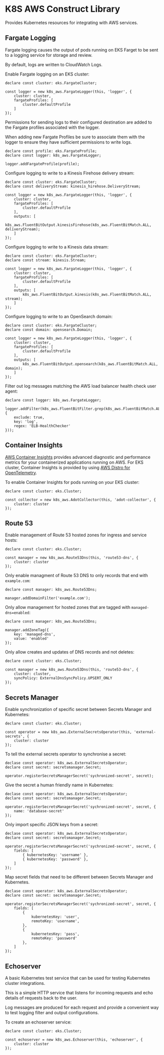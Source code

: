 # K8S AWS Construct Library

Provides Kubernetes resources for integrating with AWS services.

## Fargate Logging

Fargate logging causes the output of pods running on EKS Farget to be sent to a logging service for storage and review.

By default, logs are written to CloudWatch Logs.

Enable Fargate logging on an EKS cluster:

```
declare const cluster: eks.FargateCluster;

const logger = new k8s_aws.FargateLogger(this, 'logger', {
    cluster: cluster,
    fargateProfiles: [
        cluster.defaultProfile
    ]
});
```

Permissions for sending logs to their configured destination are added to the Fargate profiles associated with the logger.

When adding new Fargate Profiles be sure to associate them with the logger to ensure they have sufficient permissions to write logs.

```
declare const profile: eks.FargateProfile;
declare const logger: k8s_aws.FargateLogger;

logger.addFargateProfile(profile);
```

Configure logging to write to a Kinesis Firehose delivery stream:

```
declare const cluster: eks.FargateCluster;
declare const deliveryStream: kinesis_hirehose.DeliveryStream;

const logger = new k8s_aws.FargateLogger(this, 'logger', {
    cluster: cluster,
    fargateProfiles: [
        cluster.defaultProfile
    ],
    outputs: [
        k8s_aws.FluentBitOutput.kinesisFirehose(k8s_aws.FluentBitMatch.ALL, deliveryStream);
    ]
});
```

Configure logging to write to a Kinesis data stream:

```
declare const cluster: eks.FargateCluster;
declare const stream: kinesis.Stream;

const logger = new k8s_aws.FargateLogger(this, 'logger', {
    cluster: cluster,
    fargateProfiles: [
        cluster.defaultProfile
    ],
    outputs: [
        k8s_aws.FluentBitOutput.kinesis(k8s_aws.FluentBitMatch.ALL, stream);
    ]
});
```

Configure logging to write to an OpenSearch domain:

```
declare const cluster: eks.FargateCluster;
declare const domain: opensearch.Domain;

const logger = new k8s_aws.FargateLogger(this, 'logger', {
    cluster: cluster,
    fargateProfiles: [
        cluster.defaultProfile
    ],
    outputs: [
        k8s_aws.FluentBitOutput.opensearch(k8s_aws.FluentBitMatch.ALL, domain);
    ]
});
```

Filter out log messages matching the AWS load balancer health check user agent:

```
declare const logger: k8s_aws.FargateLogger;

logger.addFilter(k8s_aws.FluentBitFilter.grep(k8s_aws.FluentBitMatch.ALL, {
    exclude: true,
    key: 'log',
    regex: 'ELB-HealthChecker'
}));
```

## Container Insights

[AWS Container Insights](https://docs.aws.amazon.com/AmazonCloudWatch/latest/monitoring/ContainerInsights.html) provides advanced diagnostic and performance metrics for your containerized applications running on AWS. For EKS cluster, Container Insights is provided by using [AWS Distro for OpenTelemetry](https://aws.amazon.com/blogs/containers/introducing-amazon-cloudwatch-container-insights-for-amazon-eks-fargate-using-aws-distro-for-opentelemetry/).

To enable Container Insights for pods running on your EKS cluster:

```
declare const cluster: eks.Cluster;

const collector = new k8s_aws.AdotCollector(this, 'adot-collector', {
    cluster: cluster
});
```

## Route 53

Enable management of Route 53 hosted zones for ingress and service hosts:

```
declare const cluster: eks.Cluster;

const manager = new k8s_aws.Route53Dns(this, 'route53-dns', {
    cluster: cluster
});
```

Only enable managment of Route 53 DNS to only records that end with `example.com`:

```
declare const manager: k8s_aws.Route53Dns;

manager.addDomainFilter('example.com');
```

Only allow management for hosted zones that are tagged with `managed-dns=enabled`:

```
declare const manager: k8s_aws.Route53Dns;

manager.addZoneTag({
    key: 'managed-dns',
    value: 'enabled'
});
```

Only allow creates and updates of DNS records and not deletes:

```
declare const cluster: eks.Cluster;

const manager = new k8s_aws.Route53Dns(this, 'route53-dns', {
    cluster: cluster,
    syncPolicy: ExternalDnsSyncPolicy.UPSERT_ONLY
});
```

## Secrets Manager

Enable synchronization of specific secret between Secrets Manager and Kubernetes:

```
declare const cluster: eks.Cluster;

const operator = new k8s_aws.ExternalSecretsOperator(this, 'external-secrets', {
    cluster: cluster
});
```

To tell the external secrets operator to synchronise a secret:

```
declase const operator: k8s_aws.ExternalSecretsOperator;
declare const secret: secretsmanager.Secret;

operator.registerSecretsManagerSecret('sychronized-secret', secret);
```

Give the secret a human friendly name in Kubernetes:

```
declase const operator: k8s_aws.ExternalSecretsOperator;
declare const secret: secretsmanager.Secret;

operator.registerSecretsManagerSecret('sychronized-secret', secret, {
    name: 'database-secret'
});
```

Only import specific JSON keys from a secret:

```
declase const operator: k8s_aws.ExternalSecretsOperator;
declare const secret: secretsmanager.Secret;

operator.registerSecretsManagerSecret('sychronized-secret', secret, {
    fields: [
        { kubernetesKey: 'username' },
        { kubernetesKey: 'password' },
    ]
});
```

Map secret fields that need to be different between Secrets Manager and Kubernetes.

```
declase const operator: k8s_aws.ExternalSecretsOperator;
declare const secret: secretsmanager.Secret;

operator.registerSecretsManagerSecret('sychronized-secret', secret, {
    fields: [
        {
            kubernetesKey: 'user',
            remoteKey: 'username',
        },
        {
            kubernetesKey: 'pass',
            remoteKey: 'password'
        },
    ]
});
```

## Echoserver

A basic Kubernetes test service that can be used for testing Kubernetes cluster integrations.

This is a simple HTTP service that listens for incoming requests and echo details of requests back to the user.

Log messages are produced for each request and provide a convenient way to test logging filter and output configurations.

To create an echoserver service:

```
declare const cluster: eks.Cluster;

const echoserver = new k8s_aws.Echoserver(this, 'echoserver', {
    cluster: cluster
});
```
